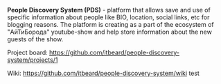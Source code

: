 **People Discovery System (PDS)** - platform that allows save and use of specific information about people like BIO, location, social links, etc for blogging reasons. The platform is creating as a part of the ecosystem of "АйТиБорода" youtube-show and help store information about the new guests of the show.

Project board: https://github.com/itbeard/people-discovery-system/projects/1

Wiki: https://github.com/itbeard/people-discovery-system/wiki
test
